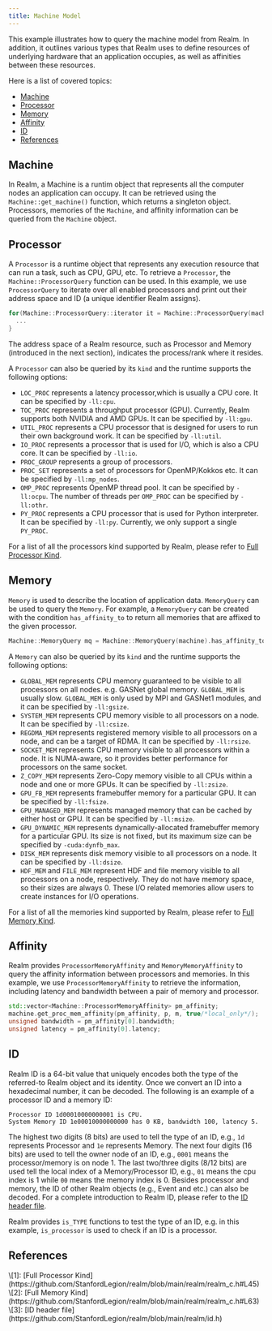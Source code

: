 ```yaml
---
title: Machine Model
---
```



This example illustrates how to query the machine model from Realm. In addition, it outlines
various types that Realm uses to define resources of underlying hardware that an application
occupies, as well as affinities between these resources.

Here is a list of covered topics:

* [Machine](#machine)
* [Processor](#processor)
* [Memory](#memory)
* [Affinity](#affinity)
* [ID](#id)
* [References](#references)

## Machine

In Realm, a Machine is a runtim object that represents all the computer nodes an application can occupy.
It can be retrieved using the `Machine::get_machine()` function,
which returns a singleton object.
Processors, memories of the `Machine`, and affinity information can be queried from the `Machine` object.

## Processor

A `Processor` is a runtime object that represents any execution resource that can run a task, such as CPU, GPU, etc.
To retrieve a `Processor`, the `Machine::ProcessorQuery` function can be used. In this example, we use `ProcessorQuery` to iterate over all
enabled processors and print out their address space and ID (a unique identifier Realm assigns).

```c++
for(Machine::ProcessorQuery::iterator it = Machine::ProcessorQuery(machine).begin(); it; ++it) {
  ...
}
```

The address space of a Realm resource, such as Processor and Memory (introduced in the next section), indicates the process/rank where it resides.

A `Processor` can also be queried by its `kind` and the runtime supports the following options:

- `LOC_PROC` represents a latency processor,which is usually a CPU core.
  It can be specified by `-ll:cpu`.
- `TOC_PROC` represents a throughput processor (GPU).
  Currently, Realm supports both NVIDIA and AMD GPUs.
  It can be specified by `-ll:gpu`.
- `UTIL_PROC` represents a CPU processor that is designed for users to run their own background work.
  It can be specified by `-ll:util`.
- `IO_PROC` represents a processor that is used for I/O, which is also a CPU core.
  It can be specified by `-ll:io`.
- `PROC_GROUP` represents a group of processors.
- `PROC_SET` represents a set of processors for OpenMP/Kokkos etc.
  It can be specified by `-ll:mp_nodes`.
- `OMP_PROC` represents OpenMP thread pool.
  It can be specified by `-ll:ocpu`.
  The number of threads per `OMP_PROC` can be specified by `-ll:othr`.
- `PY_PROC` represents a CPU processor that is used for Python interpreter.
  It can be specified by `-ll:py`.
  Currently, we only support a single `PY_PROC`.

For a list of all the processors kind supported by Realm, please refer to [Full Processor Kind](#full-proc-kind).

## Memory

`Memory` is used to describe the location of application data. `MemoryQuery` can be used to query
the `Memory`. For example, a `MemoryQuery` can be created with the condition `has_affinity_to` to return
all memories that are affixed to the given processor.

```c++
Machine::MemoryQuery mq = Machine::MemoryQuery(machine).has_affinity_to(p, 0, 0);
```

A `Memory` can also be queried by its `kind` and the runtime supports the following options:

- `GLOBAL_MEM` represents CPU memory guaranteed to be visible to all processors on all nodes.
  e.g. GASNet global memory. `GLOBAL_MEM` is usually slow.
  `GLOBAL_MEM` is only used by MPI and GASNet1 modules, and it can be specified by `-ll:gsize`.
- `SYSTEM_MEM` represents CPU memory visible to all processors on a node.
  It can be specified by `-ll:csize`.
- `REGDMA_MEM` represents registered memory visible to all processors on a node, and can be a target of RDMA.
  It can be specified by `-ll:rsize`.
- `SOCKET_MEM` represents CPU memory visible to all processors within a node.
  It is NUMA-aware, so it provides better performance for processors on the same socket.
- `Z_COPY_MEM` represents Zero-Copy memory visible to all CPUs within a node and one or more GPUs.
  It can be specified by `-ll:zsize`.
- `GPU_FB_MEM` represents framebuffer memory for a particular GPU.
  It can be specified by `-ll:fsize`.
- `GPU_MANAGED_MEM` represents managed memory that can be cached by either host or GPU.
  It can be specified by `-ll:msize`.
- `GPU_DYNAMIC_MEM` represents dynamically-allocated framebuffer memory for a particular GPU.
  Its size is not fixed, but its maximum size can be specified by `-cuda:dynfb_max`.
- `DISK_MEM` represents disk memory visible to all processors on a node.
  It can be specified by `-ll:dsize`.
- `HDF_MEM` and `FILE_MEM` represent HDF and file memory visible to all processors on a node, respectively.
  They do not have memory space, so their sizes are always 0.
  These I/O related memories allow users to create instances for I/O operations.

For a list of all the memories kind supported by Realm, please refer to [Full Memory Kind](#full-mem-kind).

## Affinity

Realm provides `ProcessorMemoryAffinity` and `MemoryMemoryAffinity` to query the affinity information
between processors and memories. In this example, we use `ProcessorMemoryAffinity` to retrieve the information,
including latency and bandwidth between a pair of memory and processor.

```c++
std::vector<Machine::ProcessorMemoryAffinity> pm_affinity;
machine.get_proc_mem_affinity(pm_affinity, p, m, true/*local_only*/);
unsigned bandwidth = pm_affinity[0].bandwidth;
unsigned latency = pm_affinity[0].latency;
```

## ID

Realm ID is a 64-bit value that uniquely encodes both the type of the referred-to Realm object and its identity.
Once we convert an ID into a hexadecimal number, it can be decoded. The following is an example of a processor ID
and a memory ID:

```
Processor ID 1d00010000000001 is CPU.
System Memory ID 1e00010000000000 has 0 KB, bandwidth 100, latency 5.
```
The highest two digits (8 bits) are used to tell the type of an ID, e.g., `1d` represents Processor and `1e` represents Memory.
The next four digits (16 bits) are used to tell the owner node of an ID, e.g., `0001` means the processor/memory is on
node 1. The last two/three digits (8/12 bits) are used tell the local index of a Memory/Processor ID, e.g., `01` means
the cpu index is 1 while `00` means the memory index is 0.
Besides processor and memory, the ID of other Realm objects (e.g., Event and etc.) can also be decoded.
For a complete introduction to Realm ID, please refer to the [ID header file](#id-header-file).

Realm provides `is_TYPE` functions to test the type of an ID, e.g. in this example, `is_processor` is used to check if an ID
is a processor.

## References

<div id="full-proc-kind"></div>
\[1]: [Full Processor Kind](https://github.com/StanfordLegion/realm/blob/main/realm/realm_c.h#L45)

<div id="full-mem-kind"></div>
\[2]: [Full Memory Kind](https://github.com/StanfordLegion/realm/blob/main/realm/realm_c.h#L63)

<div id="id-header-file"></div>
\[3]: [ID header file](https://github.com/StanfordLegion/realm/blob/main/realm/id.h)
